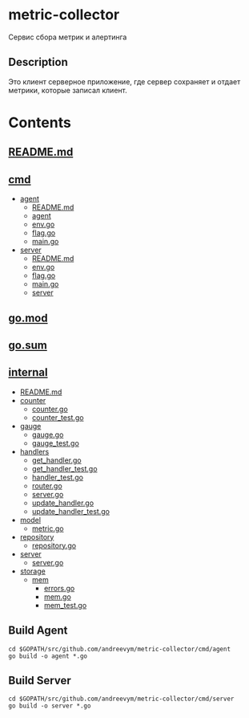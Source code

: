 # metric-collector

Сервис сбора метрик и алертинга

## Description

Это клиент серверное приложение, где сервер сохраняет и отдает метрики, которые записал клиент. 

# Contents

## [README.md](README.md)
## [cmd](cmd)
- [agent](cmd/agent)
    - [README.md](cmd/agent/README.md)
    - [agent](cmd/agent/agent)
    - [env.go](cmd/agent/env.go)
    - [flag.go](cmd/agent/flag.go)
    - [main.go](cmd/agent/main.go)
- [server](cmd/server)
    - [README.md](cmd/server/README.md)
    - [env.go](cmd/server/env.go)
    - [flag.go](cmd/server/flag.go)
    - [main.go](cmd/server/main.go)
    - [server](cmd/server/server)
## [go.mod](go.mod)
## [go.sum](go.sum)
## [internal](internal)
- [README.md](internal/README.md)
- [counter](internal/counter)
    - [counter.go](internal/counter/counter.go)
    - [counter_test.go](internal/counter/counter_test.go)
- [gauge](internal/gauge)
    - [gauge.go](internal/gauge/gauge.go)
    - [gauge_test.go](internal/gauge/gauge_test.go)
- [handlers](internal/handlers)
    - [get_handler.go](internal/handlers/get_handler.go)
    - [get_handler_test.go](internal/handlers/get_handler_test.go)
    - [handler_test.go](internal/handlers/handler_test.go)
    - [router.go](internal/handlers/router.go)
    - [server.go](internal/handlers/server.go)
    - [update_handler.go](internal/handlers/update_handler.go)
    - [update_handler_test.go](internal/handlers/update_handler_test.go)
- [model](internal/model)
    - [metric.go](internal/model/metric.go)
- [repository](internal/repository)
    - [repository.go](internal/repository/repository.go)
- [server](internal/server)
    - [server.go](internal/server/server.go)
- [storage](internal/storage)
    - [mem](internal/storage/mem)
        - [errors.go](internal/storage/mem/errors.go)
        - [mem.go](internal/storage/mem/mem.go)
        - [mem_test.go](internal/storage/mem/mem_test.go)


## Build Agent

```shell
cd $GOPATH/src/github.com/andreevym/metric-collector/cmd/agent
go build -o agent *.go
```

## Build Server

```shell
cd $GOPATH/src/github.com/andreevym/metric-collector/cmd/server
go build -o server *.go
```
